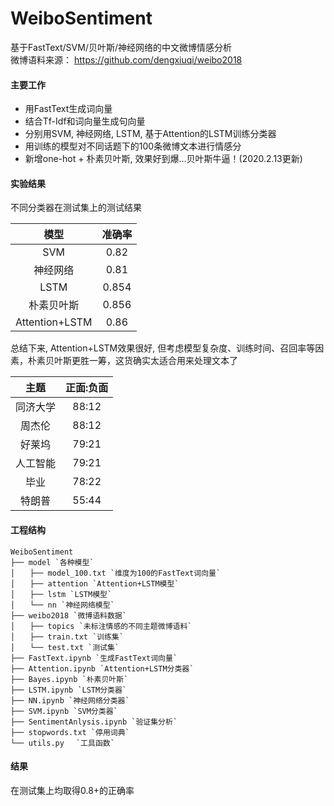 # WeiboSentiment
基于FastText/SVM/贝叶斯/神经网络的中文微博情感分析  
微博语料来源： https://github.com/dengxiuqi/weibo2018  
#### 主要工作
* 用FastText生成词向量
* 结合Tf-Idf和词向量生成句向量
* 分别用SVM, 神经网络, LSTM, 基于Attention的LSTM训练分类器
* 用训练的模型对不同话题下的100条微博文本进行情感分
* 新增one-hot + 朴素贝叶斯, 效果好到爆...贝叶斯牛逼！(2020.2.13更新)

#### 实验结果
不同分类器在测试集上的测试结果  

|模型|准确率|
| :---: | :---: |
|SVM|0.82|
|神经网络|0.81|
|LSTM|0.854|
|朴素贝叶斯|0.856|
|Attention+LSTM|0.86|

总结下来, Attention+LSTM效果很好, 但考虑模型复杂度、训练时间、召回率等因素，朴素贝叶斯更胜一筹，这货确实太适合用来处理文本了  

|主题|正面:负面|
| :---: | :---: |
|同济大学|88:12|
|周杰伦|88:12|
|好莱坞|79:21|
|人工智能|79:21|
|毕业|78:22|
|特朗普|55:44|

#### 工程结构

    WeiboSentiment  
    ├── model `各种模型`   
    │　　├── model_100.txt `维度为100的FastText词向量`   
    │　　├── attention `Attention+LSTM模型`   
    │　　├── lstm `LSTM模型`    
    │　　└── nn `神经网络模型`   
    ├── weibo2018 `微博语料数据`   
    │　　├── topics `未标注情感的不同主题微博语料`   
    │　　├── train.txt `训练集`   
    │　　└── test.txt `测试集`   
    ├── FastText.ipynb `生成FastText词向量`  
    ├── Attention.ipynb `Attention+LSTM分类器`  
    ├── Bayes.ipynb `朴素贝叶斯`  
    ├── LSTM.ipynb `LSTM分类器`  
    ├── NN.ipynb `神经网络分类器`  
    ├── SVM.ipynb `SVM分类器`  
    ├── SentimentAnlysis.ipynb `验证集分析`  
    ├── stopwords.txt `停用词典`      
    └── utils.py　 `工具函数` 　

#### 结果
在测试集上均取得0.8+的正确率